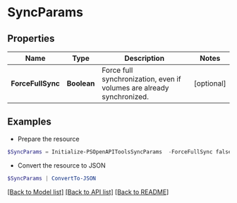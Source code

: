# SyncParams
## Properties

Name | Type | Description | Notes
------------ | ------------- | ------------- | -------------
**ForceFullSync** | **Boolean** | Force full synchronization, even if volumes are already synchronized. | [optional] 

## Examples

- Prepare the resource
```powershell
$SyncParams = Initialize-PSOpenAPIToolsSyncParams  -ForceFullSync false
```

- Convert the resource to JSON
```powershell
$SyncParams | ConvertTo-JSON
```

[[Back to Model list]](../README.md#documentation-for-models) [[Back to API list]](../README.md#documentation-for-api-endpoints) [[Back to README]](../README.md)

